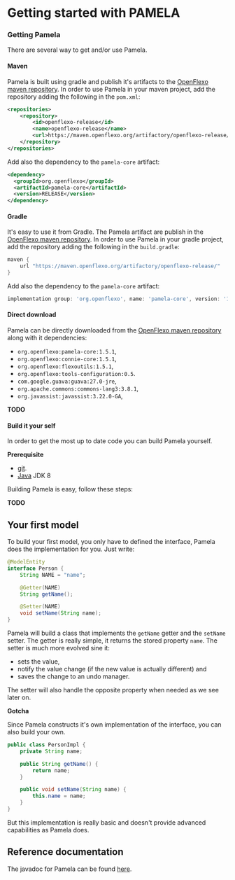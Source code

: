# Getting started with PAMELA

### Getting Pamela

There are several way to get and/or use Pamela.

#### Maven

Pamela is built using gradle and publish it's artifacts to the [OpenFlexo maven repository](https://maven.openflexo.org/artifactory/openflexo-release).
In order to use Pamela in your maven project, add the repository adding the following in the `pom.xml`:

```xml
<repositories>
    <repository>
        <id>openflexo-release</id>
        <name>openflexo-release</name>
        <url>https://maven.openflexo.org/artifactory/openflexo-release/</url>
    </repository>
</repositories>
```
Add also the dependency to the `pamela-core` artifact:

```xml
<dependency>
  <groupId>org.openflexo</groupId>
  <artifactId>pamela-core</artifactId>
  <version>RELEASE</version>
</dependency>
```

#### Gradle

It's easy to use it from Gradle. The Pamela artifact are publish in the [OpenFlexo maven repository](https://maven.openflexo.org/artifactory/openflexo-release).
In order to use Pamela in your gradle project, add the repository adding the following in the `build.gradle`:

```groovy
maven {
    url "https://maven.openflexo.org/artifactory/openflexo-release/"
}
```

Add also the dependency to the `pamela-core` artifact:

```groovy
implementation group: 'org.openflexo', name: 'pamela-core', version: '1.5.1'
```

#### Direct download

Pamela can be directly downloaded from the [OpenFlexo maven repository](https://maven.openflexo.org/artifactory/openflexo-release) along with it dependencies:
- `org.openflexo:pamela-core:1.5.1`,
- `org.openflexo:connie-core:1.5.1`,
- `org.openflexo:flexoutils:1.5.1`,
- `org.openflexo:tools-configuration:0.5`.
- `com.google.guava:guava:27.0-jre`,
- `org.apache.commons:commons-lang3:3.8.1`,
- `org.javassist:javassist:3.22.0-GA`,

**TODO**

#### Build it your self

In order to get the most up to date code you can build Pamela yourself.

**Prerequisite**

- [git](https://git-scm.com).
- [Java](http://www.oracle.com/technetwork/java/index.html) JDK 8


Building Pamela is easy, follow these steps:

**TODO**


## Your first model

To build your first model, you only have to defined the interface, Pamela does the implementation for you.
Just write:

```java
@ModelEntity
interface Person {
	String NAME = "name";

	@Getter(NAME)
	String getName();

	@Setter(NAME)
	void setName(String name);
}
```

Pamela will build a class that implements the `getName` getter and the `setName` setter.
The getter is really simple, it returns the stored property `name`.
The setter is much more evolved sine it:

- sets the value,
- notify the value change (if the new value is actually different) and
- saves the change to an undo manager.

The setter will also handle the opposite property when needed as we see later on.


**Gotcha**

Since Pamela constructs it's own implementation of the interface, you can also build your own.

```java
public class PersonImpl {
	private String name;

	public String getName() {
		return name;
	}

	public void setName(String name) {
		this.name = name;
	}
}
```

But this implementation is really basic and doesn't provide advanced capabilities as Pamela does.

## Reference documentation

The javadoc for Pamela can be found [here](./pamela-core/apidocs/index.html).
   
  
